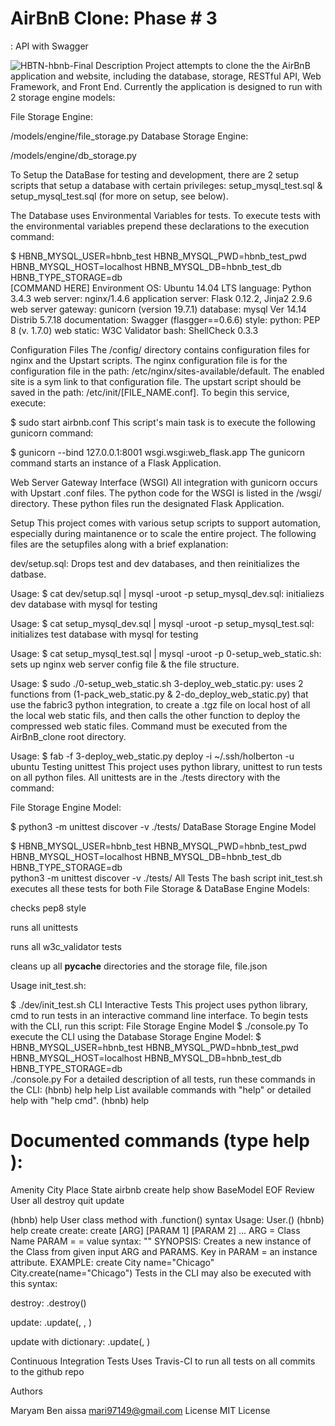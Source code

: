 
<h1>AirBnB Clone: Phase # 3 </h1>
: API with Swagger

![HBTN-hbnb-Final](https://github.com/marylishop/AirBnB_clone_v3/assets/127736868/227b0de5-f495-494c-ae70-816ebfba64f6)
Description
Project attempts to clone the the AirBnB application and website, including the database, storage, RESTful API, Web Framework, and Front End. Currently the application is designed to run with 2 storage engine models:

File Storage Engine:

/models/engine/file_storage.py
Database Storage Engine:

/models/engine/db_storage.py

<p>To Setup the DataBase for testing and development, there are 2 setup scripts that setup a database with certain privileges: setup_mysql_test.sql & setup_mysql_test.sql (for more on setup, see below).</p>

The Database uses Environmental Variables for tests. To execute tests with the environmental variables prepend these declarations to the execution command:

$ HBNB_MYSQL_USER=hbnb_test HBNB_MYSQL_PWD=hbnb_test_pwd \
HBNB_MYSQL_HOST=localhost HBNB_MYSQL_DB=hbnb_test_db HBNB_TYPE_STORAGE=db \
[COMMAND HERE]
Environment
OS: Ubuntu 14.04 LTS
language: Python 3.4.3
web server: nginx/1.4.6
application server: Flask 0.12.2, Jinja2 2.9.6
web server gateway: gunicorn (version 19.7.1)
database: mysql Ver 14.14 Distrib 5.7.18
documentation: Swagger (flasgger==0.6.6)
style:
python: PEP 8 (v. 1.7.0)
web static: W3C Validator
bash: ShellCheck 0.3.3


Configuration Files
The /config/ directory contains configuration files for nginx and the Upstart scripts. The nginx configuration file is for the configuration file in the path: /etc/nginx/sites-available/default. The enabled site is a sym link to that configuration file. The upstart script should be saved in the path: /etc/init/[FILE_NAME.conf]. To begin this service, execute:

$ sudo start airbnb.conf
This script's main task is to execute the following gunicorn command:

$ gunicorn --bind 127.0.0.1:8001 wsgi.wsgi:web_flask.app
The gunicorn command starts an instance of a Flask Application.

Web Server Gateway Interface (WSGI)
All integration with gunicorn occurs with Upstart .conf files. The python code for the WSGI is listed in the /wsgi/ directory. These python files run the designated Flask Application.

Setup
This project comes with various setup scripts to support automation, especially during maintanence or to scale the entire project. The following files are the setupfiles along with a brief explanation:

dev/setup.sql: Drops test and dev databases, and then reinitializes the datbase.

Usage: $ cat dev/setup.sql | mysql -uroot -p
setup_mysql_dev.sql: initialiezs dev database with mysql for testing

Usage: $ cat setup_mysql_dev.sql | mysql -uroot -p
setup_mysql_test.sql: initializes test database with mysql for testing

Usage: $ cat setup_mysql_test.sql | mysql -uroot -p
0-setup_web_static.sh: sets up nginx web server config file & the file structure.

Usage: $ sudo ./0-setup_web_static.sh
3-deploy_web_static.py: uses 2 functions from (1-pack_web_static.py & 2-do_deploy_web_static.py) that use the fabric3 python integration, to create a .tgz file on local host of all the local web static fils, and then calls the other function to deploy the compressed web static files. Command must be executed from the AirBnB_clone root directory.

Usage: $ fab -f 3-deploy_web_static.py deploy -i ~/.ssh/holberton -u ubuntu
Testing
unittest
This project uses python library, unittest to run tests on all python files. All unittests are in the ./tests directory with the command:

File Storage Engine Model:

$ python3 -m unittest discover -v ./tests/
DataBase Storage Engine Model

$ HBNB_MYSQL_USER=hbnb_test HBNB_MYSQL_PWD=hbnb_test_pwd \
HBNB_MYSQL_HOST=localhost HBNB_MYSQL_DB=hbnb_test_db HBNB_TYPE_STORAGE=db \
python3 -m unittest discover -v ./tests/
All Tests
The bash script init_test.sh executes all these tests for both File Storage & DataBase Engine Models:

checks pep8 style

runs all unittests

runs all w3c_validator tests

cleans up all __pycache__ directories and the storage file, file.json

Usage init_test.sh:

$ ./dev/init_test.sh
CLI Interactive Tests
This project uses python library, cmd to run tests in an interactive command line interface. To begin tests with the CLI, run this script:
File Storage Engine Model
$ ./console.py
To execute the CLI using the Database Storage Engine Model:
$ HBNB_MYSQL_USER=hbnb_test HBNB_MYSQL_PWD=hbnb_test_pwd \
HBNB_MYSQL_HOST=localhost HBNB_MYSQL_DB=hbnb_test_db HBNB_TYPE_STORAGE=db \
./console.py
For a detailed description of all tests, run these commands in the CLI:
(hbnb) help help
List available commands with "help" or detailed help with "help cmd".
(hbnb) help

Documented commands (type help <topic>):
========================================
Amenity    City  Place   State  airbnb  create   help  show
BaseModel  EOF   Review  User   all     destroy  quit  update

(hbnb) help User
class method with .function() syntax
        Usage: User.<command>(<id>)
(hbnb) help create
create: create [ARG] [PARAM 1] [PARAM 2] ...
        ARG = Class Name
        PARAM = <key name>=<value>
                value syntax: "<value>"
        SYNOPSIS: Creates a new instance of the Class from given input ARG
                  and PARAMS. Key in PARAM = an instance attribute.
        EXAMPLE: create City name="Chicago"
                 City.create(name="Chicago")
Tests in the CLI may also be executed with this syntax:

destroy: <class name>.destroy(<id>)

update: <class name>.update(<id>, <attribute name>, <attribute value>)

update with dictionary: <class name>.update(<id>, <dictionary representation>)

Continuous Integration Tests
Uses Travis-CI to run all tests on all commits to the github repo

Authors

Maryam Ben aissa <mari97149@gmail.com>
License
MIT License
